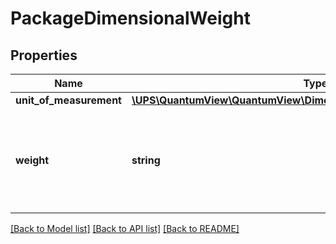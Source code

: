 # PackageDimensionalWeight

## Properties
Name | Type | Description | Notes
------------ | ------------- | ------------- | -------------
**unit_of_measurement** | [**\UPS\QuantumView\QuantumView\DimensionalWeightUnitOfMeasurement**](DimensionalWeightUnitOfMeasurement.md) |  | 
**weight** | **string** | The value of package dimensional weight. A value of zero should be used for letters. | 

[[Back to Model list]](../../README.md#documentation-for-models) [[Back to API list]](../../README.md#documentation-for-api-endpoints) [[Back to README]](../../README.md)

